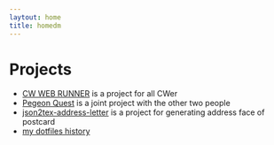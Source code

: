 ```yaml
---
laytout: home
title: homedm
---
```


<div id="home">
    <h1>Projects</h1>
    <ul class="posts">
        <li><a href="https://homedm.eim.world/cw_for_web/">CW WEB RUNNER</a> is a project for all CWer</li>
        <li><a href="https://homedm.eim.world/pegeon-quest/">Pegeon Quest</a> is a joint project with the other two people</li>
        <li><a href="https://github.com/homedm/json2tex-address-letter">json2tex-address-letter</a> is a project for generating address face of postcard</li>
        <li><a href="https://github.com/homedm/dotfiles">my dotfiles history</a></li>
    </ul>
</div>
